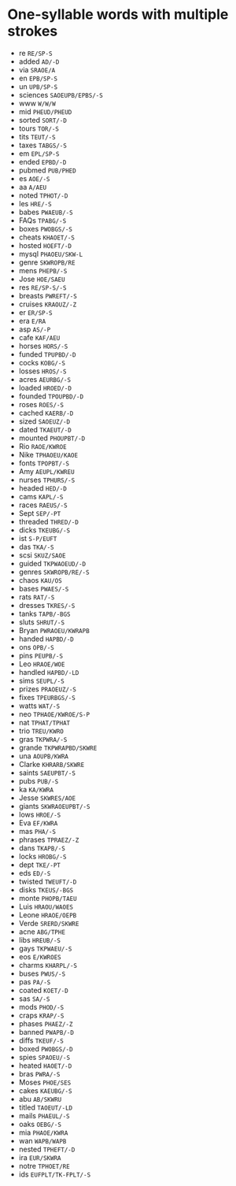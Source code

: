 # One-syllable words with multiple strokes

* re `RE/SP-S`
* added `AD/-D`
* via `SRAOE/A`
* en `EPB/SP-S`
* un `UPB/SP-S`
* sciences `SAOEUPB/EPBS/-S`
* www `W/W/W`
* mid `PHEUD/PHEUD`
* sorted `SORT/-D`
* tours `TOR/-S`
* tits `TEUT/-S`
* taxes `TABGS/-S`
* em `EPL/SP-S`
* ended `EPBD/-D`
* pubmed `PUB/PHED`
* es `AOE/-S`
* aa `A/AEU`
* noted `TPHOT/-D`
* les `HRE/-S`
* babes `PWAEUB/-S`
* FAQs `TPABG/-S`
* boxes `PWOBGS/-S`
* cheats `KHAOET/-S`
* hosted `HOEFT/-D`
* mysql `PHAOEU/SKW-L`
* genre `SKWROPB/RE`
* mens `PHEPB/-S`
* Jose `HOE/SAEU`
* res `RE/SP-S/-S`
* breasts `PWREFT/-S`
* cruises `KRAOUZ/-Z`
* er `ER/SP-S`
* era `E/RA`
* asp `AS/-P`
* cafe `KAF/AEU`
* horses `HORS/-S`
* funded `TPUPBD/-D`
* cocks `KOBG/-S`
* losses `HROS/-S`
* acres `AEURBG/-S`
* loaded `HROED/-D`
* founded `TPOUPBD/-D`
* roses `ROES/-S`
* cached `KAERB/-D`
* sized `SAOEUZ/-D`
* dated `TKAEUT/-D`
* mounted `PHOUPBT/-D`
* Rio `RAOE/KWROE`
* Nike `TPHAOEU/KAOE`
* fonts `TPOPBT/-S`
* Amy `AEUPL/KWREU`
* nurses `TPHURS/-S`
* headed `HED/-D`
* cams `KAPL/-S`
* races `RAEUS/-S`
* Sept `SEP/-PT`
* threaded `THRED/-D`
* dicks `TKEUBG/-S`
* ist `S-P/EUFT`
* das `TKA/-S`
* scsi `SKUZ/SAOE`
* guided `TKPWAOEUD/-D`
* genres `SKWROPB/RE/-S`
* chaos `KAU/OS`
* bases `PWAES/-S`
* rats `RAT/-S`
* dresses `TKRES/-S`
* tanks `TAPB/-BGS`
* sluts `SHRUT/-S`
* Bryan `PWRAOEU/KWRAPB`
* handed `HAPBD/-D`
* ons `OPB/-S`
* pins `PEUPB/-S`
* Leo `HRAOE/WOE`
* handled `HAPBD/-LD`
* sims `SEUPL/-S`
* prizes `PRAOEUZ/-S`
* fixes `TPEURBGS/-S`
* watts `WAT/-S`
* neo `TPHAOE/KWROE/S-P`
* nat `TPHAT/TPHAT`
* trio `TREU/KWRO`
* gras `TKPWRA/-S`
* grande `TKPWRAPBD/SKWRE`
* una `AOUPB/KWRA`
* Clarke `KHRARB/SKWRE`
* saints `SAEUPBT/-S`
* pubs `PUB/-S`
* ka `KA/KWRA`
* Jesse `SKWRES/AOE`
* giants `SKWRAOEUPBT/-S`
* lows `HROE/-S`
* Eva `EF/KWRA`
* mas `PHA/-S`
* phrases `TPRAEZ/-Z`
* dans `TKAPB/-S`
* locks `HROBG/-S`
* dept `TKE/-PT`
* eds `ED/-S`
* twisted `TWEUFT/-D`
* disks `TKEUS/-BGS`
* monte `PHOPB/TAEU`
* Luis `HRAOU/WAOES`
* Leone `HRAOE/OEPB`
* Verde `SRERD/SKWRE`
* acne `ABG/TPHE`
* libs `HREUB/-S`
* gays `TKPWAEU/-S`
* eos `E/KWROES`
* charms `KHARPL/-S`
* buses `PWUS/-S`
* pas `PA/-S`
* coated `KOET/-D`
* sas `SA/-S`
* mods `PHOD/-S`
* craps `KRAP/-S`
* phases `PHAEZ/-Z`
* banned `PWAPB/-D`
* diffs `TKEUF/-S`
* boxed `PWOBGS/-D`
* spies `SPAOEU/-S`
* heated `HAOET/-D`
* bras `PWRA/-S`
* Moses `PHOE/SES`
* cakes `KAEUBG/-S`
* abu `AB/SKWRU`
* titled `TAOEUT/-LD`
* mails `PHAEUL/-S`
* oaks `OEBG/-S`
* mia `PHAOE/KWRA`
* wan `WAPB/WAPB`
* nested `TPHEFT/-D`
* ira `EUR/SKWRA`
* notre `TPHOET/RE`
* ids `EUFPLT/TK-FPLT/-S`

